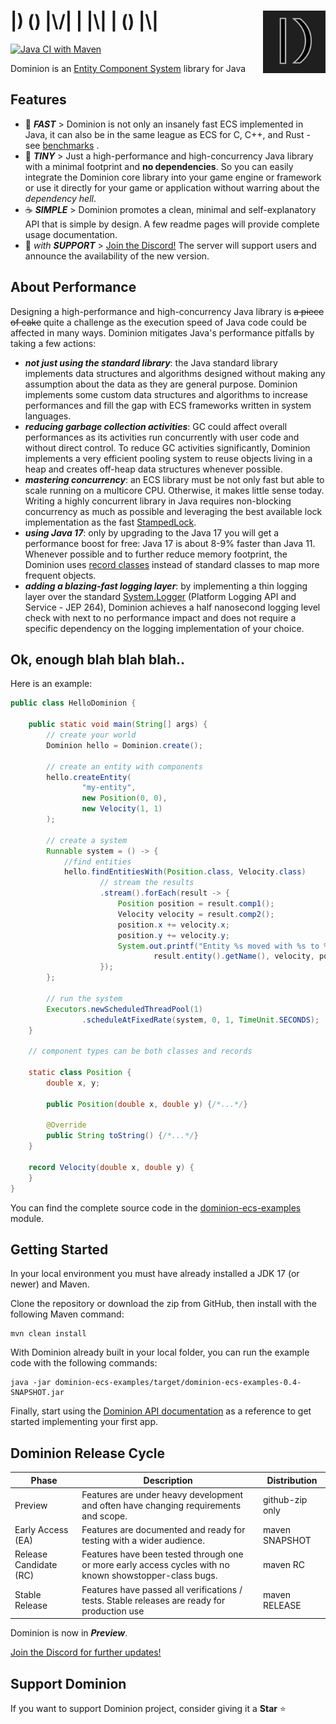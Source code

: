 # <img src="https://raw.githubusercontent.com/dominion-dev/dominion-dev.github.io/main/dominion-logo-square.png" align="right" width="100">|) () |\\/| | |\\| | () |\\|

[![Java CI with Maven](https://github.com/dominion-dev/dominion-ecs-java/actions/workflows/cicd-maven.yml/badge.svg)](https://github.com/dominion-dev/dominion-ecs-java/actions/workflows/cicd-maven.yml)

Dominion is an [Entity Component System](https://en.wikipedia.org/wiki/Entity_component_system) library for Java

## Features

- :rocket: **_FAST_** > Dominion is not only an insanely fast ECS implemented in Java, it can also be in the same league
  as ECS for C, C++, and Rust -
  see [benchmarks](https://github.com/dominion-dev/dominion-ecs-java/tree/main/dominion-ecs-engine-benchmarks/README.md)
  .
- 🤏 **_TINY_** > Just a high-performance and high-concurrency Java library with a minimal footprint and **no
  dependencies**. So you can easily integrate the Dominion core library into your game engine or framework or use it
  directly for your game or application without warring about the _dependency hell_.
- :coffee: **_SIMPLE_** > Dominion promotes a clean, minimal and self-explanatory API that is simple by design. A few
  readme pages will provide complete usage documentation.
- :muscle: _with **SUPPORT**_ > [Join the Discord!](https://discord.gg/BHMz3axqUG) The server will support users and
  announce the availability of the new version.

## About Performance

Designing a high-performance and high-concurrency Java library is ~~a piece of cake~~ quite a challenge as the execution
speed of Java code could be affected in many ways. Dominion mitigates Java's performance pitfalls by taking a few
actions:

- **_not just using the standard library_**: the Java standard library implements data structures and algorithms
  designed without making any assumption about the data as they are general purpose. Dominion implements some custom
  data structures and algorithms to increase performances and fill the gap with ECS frameworks written in system
  languages.
- **_reducing garbage collection activities_**: GC could affect overall performances as its activities run concurrently
  with user code and without direct control. To reduce GC activities significantly, Dominion implements a very efficient
  pooling system to reuse objects living in a heap and creates off-heap data structures whenever possible.
- **_mastering concurrency_**: an ECS library must be not only fast but able to scale running on a multicore CPU.
  Otherwise, it makes little sense today. Writing a highly concurrent library in Java requires non-blocking concurrency
  as much as possible and leveraging the best available lock implementation as the
  fast [StampedLock](https://docs.oracle.com/javase/8/docs/api/java/util/concurrent/locks/StampedLock.html).
- **_using Java 17_**: only by upgrading to the Java 17 you will get a performance boost for free: Java 17 is about 8-9%
  faster than Java 11. Whenever possible and to further reduce memory footprint, the Dominion
  uses [record classes](https://docs.oracle.com/en/java/javase/15/language/records.html) instead of standard classes to
  map more frequent objects.
- **_adding a blazing-fast logging layer_**: by implementing a thin logging layer over the
  standard [System.Logger](https://openjdk.java.net/jeps/264) (Platform Logging API and Service - JEP 264), Dominion
  achieves a half nanosecond logging level check with next to no performance impact and does not require a specific
  dependency on the logging implementation of your choice.

## Ok, enough blah blah blah..

Here is an example:

```java
public class HelloDominion {

    public static void main(String[] args) {
        // create your world
        Dominion hello = Dominion.create();

        // create an entity with components
        hello.createEntity(
                "my-entity",
                new Position(0, 0),
                new Velocity(1, 1)
        );

        // create a system
        Runnable system = () -> {
            //find entities
            hello.findEntitiesWith(Position.class, Velocity.class)
                    // stream the results
                    .stream().forEach(result -> {
                        Position position = result.comp1();
                        Velocity velocity = result.comp2();
                        position.x += velocity.x;
                        position.y += velocity.y;
                        System.out.printf("Entity %s moved with %s to %s\n",
                                result.entity().getName(), velocity, position);
                    });
        };

        // run the system
        Executors.newScheduledThreadPool(1)
                .scheduleAtFixedRate(system, 0, 1, TimeUnit.SECONDS);
    }

    // component types can be both classes and records

    static class Position {
        double x, y;

        public Position(double x, double y) {/*...*/}

        @Override
        public String toString() {/*...*/}
    }

    record Velocity(double x, double y) {
    }
}
```

You can find the complete source code in
the [dominion-ecs-examples](https://github.com/dominion-dev/dominion-ecs-java/tree/main/dominion-ecs-examples) module.

## Getting Started

In your local environment you must have already installed a JDK 17 (or newer) and Maven.

Clone the repository or download the zip from GitHub, then install with the following Maven command:

```
mvn clean install
```

With Dominion already built in your local folder, you can run the example code with the following commands:

```
java -jar dominion-ecs-examples/target/dominion-ecs-examples-0.4-SNAPSHOT.jar
```

Finally, start using the
[Dominion API documentation](https://github.com/dominion-dev/dominion-ecs-java/tree/main/dominion-ecs-api/README.md)
as a reference to get started implementing your first app.

## Dominion Release Cycle

| Phase                  | Description                                                                                             | Distribution    |
|------------------------|---------------------------------------------------------------------------------------------------------|-----------------|
| Preview                | Features are under heavy development and often have changing requirements and scope.                    | github-zip only |
| Early Access (EA)      | Features are documented and ready for testing with a wider audience.                                    | maven SNAPSHOT  |
| Release Candidate (RC) | Features have been tested through one or more early access cycles with no known showstopper-class bugs. | maven RC        |
| Stable Release         | Features have passed all verifications / tests. Stable releases are ready for production use            | maven RELEASE   |

Dominion is now in _**Preview**_.

[Join the Discord for further updates!](https://discord.gg/BHMz3axqUG)

## Support Dominion

If you want to support Dominion project, consider giving it a **Star** ⭐️
